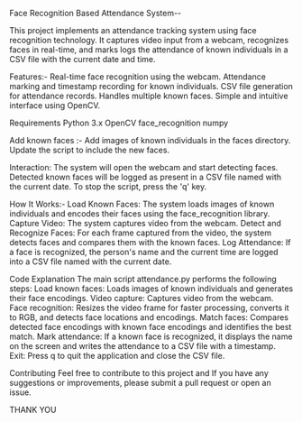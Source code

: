 Face Recognition Based Attendance System--

This project implements an attendance tracking system using face recognition technology. It captures video input from a webcam, recognizes faces in real-time, 
and marks logs the attendance of known individuals in a CSV file with the current date and time.

Features:- 
  Real-time face recognition using the webcam.
  Attendance marking and timestamp recording for known individuals.
  CSV file generation for attendance records.
  Handles multiple known faces.
  Simple and intuitive interface using OpenCV.

Requirements
  Python 3.x
  OpenCV
  face_recognition
  numpy

Add known faces :-
  Add images of known individuals in the faces directory.
  Update the script to include the new faces.

Interaction:
  The system will open the webcam and start detecting faces.
  Detected known faces will be logged as present in a CSV file named with the current date.
  To stop the script, press the 'q' key.

How It Works:- 
  Load Known Faces: The system loads images of known individuals and encodes their faces using the face_recognition library.
  Capture Video: The system captures video from the webcam.
  Detect and Recognize Faces: For each frame captured from the video, the system detects faces and compares them with the known faces.
  Log Attendance: If a face is recognized, the person's name and the current time are logged into a CSV file named with the current date.

  Code Explanation
  The main script attendance.py performs the following steps:
    Load known faces: Loads images of known individuals and generates their face encodings.
    Video capture: Captures video from the webcam.
    Face recognition: Resizes the video frame for faster processing, converts it to RGB, and detects face locations and encodings.
    Match faces: Compares detected face encodings with known face encodings and identifies the best match.
    Mark attendance: If a known face is recognized, it displays the name on the screen and writes the attendance to a CSV file with a timestamp.
    Exit: Press q to quit the application and close the CSV file.

Contributing
  Feel free to contribute to this project and If you have any suggestions or improvements, 
  please submit a pull request or open an issue.

  THANK YOU
